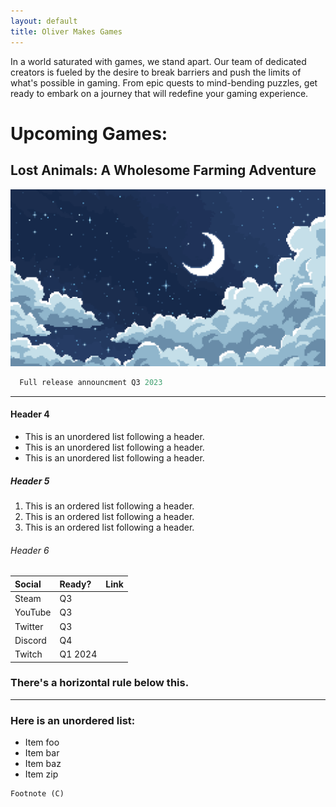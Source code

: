 ```yaml
---
layout: default
title: Oliver Makes Games
---
```


In a world saturated with games, we stand apart. Our team of dedicated creators is fueled by the desire to break barriers and push the limits of what's possible in gaming. From epic quests to mind-bending puzzles, get ready to embark on a journey that will redefine your gaming experience.

# Upcoming Games:

## Lost Animals: A Wholesome Farming Adventure
![Banner](/assets/img/BG.png)

```js
  Full release announcment Q3 2023
```

* * *

#### Header 4

*   This is an unordered list following a header.
*   This is an unordered list following a header.
*   This is an unordered list following a header.

##### Header 5

1.  This is an ordered list following a header.
2.  This is an ordered list following a header.
3.  This is an ordered list following a header.

###### Header 6

| Social       | Ready?            | Link  |
|:-------------|:------------------|:------|
| Steam        | Q3                |       |
| YouTube      | Q3                |       |
| Twitter      | Q3                |       |
| Discord      | Q4                |       |
| Twitch       | Q1 2024           |       |

### There's a horizontal rule below this.

* * *

### Here is an unordered list:

*   Item foo
*   Item bar
*   Item baz
*   Item zip



```
Footnote (C)
```
